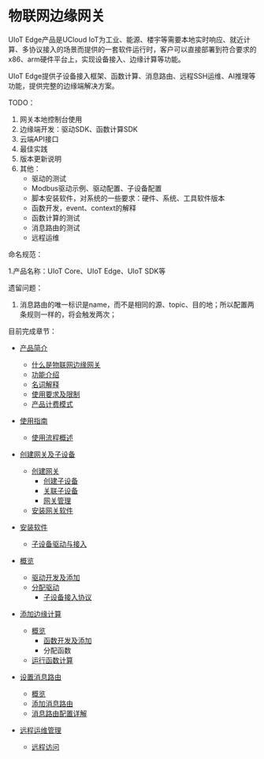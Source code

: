 # 物联网边缘网关

UIoT Edge产品是UCloud IoT为工业、能源、楼宇等需要本地实时响应、就近计算、多协议接入的场景而提供的一套软件运行时，客户可以直接部署到符合要求的x86、arm硬件平台上，实现设备接入、边缘计算等功能。

UIoT Edge提供子设备接入框架、函数计算、消息路由、远程SSH运维、AI推理等功能，提供完整的边缘端解决方案。

TODO：

1. 网关本地控制台使用
2. 边缘端开发：驱动SDK、函数计算SDK
3. 云端API接口
4. 最佳实践
5. 版本更新说明
6. 其他：
   - 驱动的测试
   - Modbus驱动示例、驱动配置、子设备配置
   - 脚本安装软件，对系统的一些要求：硬件、系统、工具软件版本
   - 函数开发，event、context的解释
   - 函数计算的测试
   - 消息路由的测试
   - 远程运维


命名规范：

1.产品名称：UIoT Core、UIoT Edge、UIoT SDK等

遗留问题：

1. 消息路由的唯一标识是name，而不是相同的源、topic、目的地；所以配置两条规则一样的，将会触发两次；



目前完成章节：

- [产品简介](/uiot-edge/产品简介)

  - [什么是物联网边缘网关](/uiot-edge/产品简介/什么是物联网边缘网关.md)
  - [功能介绍](/uiot-edge/产品简介/功能介绍.md)
  - [名词解释](/uiot-edge/产品简介/名词解释.md)
  - [使用要求及限制](/uiot-edge/产品简介/使用要求及限制.md)
  - [产品计费模式](/uiot-edge/产品简介/产品计费模式.md)

- [使用指南](/uiot-edge/产品计费模式)

  - [使用流程概述](/uiot-edge/使用指南/使用流程概述.md)
- [创建网关及子设备](/uiot-edge/使用指南/创建网关及子设备)
  
  - [创建网关](/uiot-edge/使用指南/创建网关及子设备/创建网关.md)
    - [创建子设备](/uiot-edge/使用指南/创建网关及子设备/创建子设备.md)
    - [关联子设备](/uiot-edge/使用指南/创建网关及子设备/关联子设备.md)
    - [网关管理](/uiot-edge/使用指南/创建网关及子设备/网关管理.md)
  - [安装网关软件](/uiot-edge/使用指南/安装网关软件) 
- [安装软件](/uiot-edge/使用指南/安装网关软件/安装软件.md)
  
  - [子设备驱动与接入](/uiot-edge/使用指南/子设备接入)
- [概览](/uiot-edge/使用指南/子设备接入/概览.md)
    - [驱动开发及添加](/uiot-edge/使用指南/子设备接入/驱动开发及添加.md)
  - [分配驱动](/uiot-edge/使用指南/子设备接入/分配驱动.md)
    - [子设备接入协议](/uiot-edge/使用指南/子设备接入/子设备接入协议.md)
- [添加边缘计算](/uiot-edge/使用指南/添加边缘计算)
  - [概览](/uiot-edge/使用指南/添加边缘计算/概览.md)
    - [函数开发及添加](/uiot-edge/使用指南/添加边缘计算/函数开发及添加.md)
    - 分配函数
  - [运行函数计算](/uiot-edge/使用指南/添加边缘计算/运行函数计算.md)

- [设置消息路由](/uiot-edge/使用指南/设置消息路由)
  
    - [概览](/uiot-edge/使用指南/设置消息路由/概览.md)
    - [添加消息路由](/uiot-edge/使用指南/设置消息路由/添加消息路由.md)
  - [消息路由配置详解](/uiot-edge/使用指南/设置消息路由/消息路由配置详解.md)
  
- [远程运维管理](/uiot-edge/使用指南/远程运维管理)
  
  - [远程访问](/uiot-edge/使用指南/远程运维管理/远程访问.md)
  
